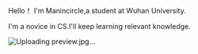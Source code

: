 Hello！ I'm Manincircle,a student at Wuhan University.

I'm a novice in CS.I'll keep learning relevant knowledge.


![Uploading preview.jpg…]()
